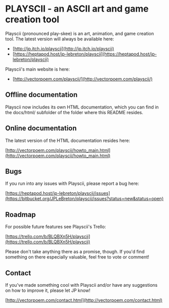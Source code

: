 # PLAYSCII - an ASCII art and game creation tool

Playscii (pronounced play-skee) is an art, animation, and game creation tool.
The latest version will always be available here:

* [http://jp.itch.io/playscii](http://jp.itch.io/playscii)
* [https://heptapod.host/jp-lebreton/playscii](https://heptapod.host/jp-lebreton/playscii)

Playscii's main website is here:

* [http://vectorpoem.com/playscii/](http://vectorpoem.com/playscii/)

## Offline documentation

Playscii now includes its own HTML documentation, which you can find in the
docs/html/ subfolder of the folder where this README resides.

## Online documentation

The latest version of the HTML documentation resides here:

[http://vectorpoem.com/playscii/howto_main.html](http://vectorpoem.com/playscii/howto_main.html)

## Bugs

If you run into any issues with Playscii, please report a bug here:

[https://heptapod.host/jp-lebreton/playscii/issues](https://bitbucket.org/JPLeBreton/playscii/issues?status=new&status=open)

## Roadmap

For possible future features see Playscii's Trello:

[https://trello.com/b/BLQBXn5H/playscii](https://trello.com/b/BLQBXn5H/playscii)

Please don't take anything there as a promise, though. If you'd find something
on there especially valuable, feel free to vote or comment!

## Contact

If you've made something cool with Playscii and/or have any suggestions on how
to improve it, please let JP know!

[http://vectorpoem.com/contact.html](http://vectorpoem.com/contact.html)
